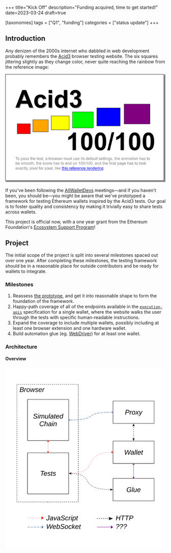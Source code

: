 +++
title="Kick Off"
description="Funding acquired, time to get started!"
date=2023-03-24
draft=true

[taxonomies]
tags = ["Q1", "funding"]
categories = ["status update"]
+++

## Introduction

Any denizen of the 2000s internet who dabbled in web development probably
remembers the [Acid3](http://acid3.acidtests.org/) browser testing website. The
six squares jittering slightly as they change color, never quite reaching the
rainbow from the reference image:

![Acid3 Reference Image](./reference.png)

If you've been following the [AllWalletDevs](https://allwallet.dev)
meetings&mdash;and if you haven't been, you should be&mdash;you might be aware
that we've prototyped a framework for testing Ethereum wallets inspired by the
Acid3 tests. Our goal is to foster quality and consistency by making it
trivially easy to share tests across wallets.

This project is official now, with a one year grant from the Ethereum
Foundation's [Ecosystem Support Program](https://esp.ethereum.foundation/)!

## Project

The initial scope of the project is split into several milestones spaced out
over one year. After completing these milestones, the testing framework should
be in a reasonable place for outside contributors and be ready for wallets to
integrate.

### Milestones

1. Reassess [the prototype](https://github.com/gaudren/Wallet-Test-Framework),
   and get it into reasonable shape to form the foundation of the framework.
1. Happy-path coverage of all of the endpoints available in the
   [`execution-apis`](https://ethereum.github.io/execution-apis/api-documentation/)
   specification for a single wallet, where the website walks the user through
   the tests with specific human-readable instructions.
1. Expand the coverage to include multiple wallets, possibly including at least
   one browser extension and one hardware wallet.
1. Build automation glue (eg. [WebDriver](https://www.w3.org/TR/webdriver/)) for
   at least one wallet.

### Architecture

#### Overview

![Architecture Diagram](diagram.svg)
